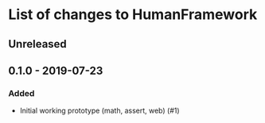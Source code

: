 # List of changes to HumanFramework

## Unreleased

## 0.1.0 - 2019-07-23
### Added
- Initial working prototype (math, assert, web) (#1)
